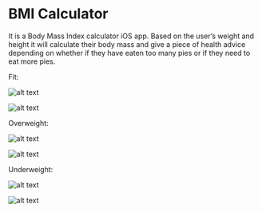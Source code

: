 

#  BMI Calculator

It is a Body Mass Index calculator iOS app. Based on the user’s weight and height it will calculate their body mass and give a piece of health advice depending on whether if they have eaten too many pies or if they need to eat more pies. 

Fit:

![alt text](https://github.com/shubham101096/BMI-Calculator/blob/master/screenshots/fit-calc.png)

![alt text](https://github.com/shubham101096/BMI-Calculator/blob/master/screenshots/fit.png)


Overweight:

![alt text](https://github.com/shubham101096/BMI-Calculator/blob/master/screenshots/over-calc.png)

![alt text](https://github.com/shubham101096/BMI-Calculator/blob/master/screenshots/over.png)

Underweight:

![alt text](https://github.com/shubham101096/BMI-Calculator/blob/master/screenshots/under-calc.png)

![alt text](https://github.com/shubham101096/BMI-Calculator/blob/master/screenshots/under.png)

